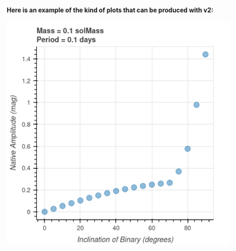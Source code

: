 #### Here is an example of the kind of plots that can be produced with v2:
![example](v2_example.png)
